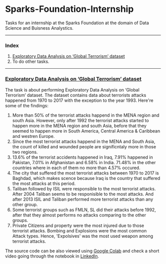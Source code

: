 # Sparks-Foundation-Internship
Tasks for an internship at the Sparks Foundation at the domain of Data Science and Buisness Analystics.

---

### Index
1. [Exploratory Data Analysis on ‘Global Terrorism’ dataset](#exploratory-data-analysis-on-global-terrorism-dataset)
2. To do other tasks.

---
### [Exploratory Data Analysis on ‘Global Terrorism’ dataset](https://github.com/Nemat-Allah-Aloush/Sparks-Foundation-Internship/blob/main/Terrorism_EDA.ipynb)
The task is about performing Exploratory Data Analysis on ‘Global Terrorism’ dataset. The dataset contains data about terrorists attacks happened from 1970 to 2017 with the exception to the year 1993. Here're some of the findings:

1. More than 50% of the terrorist attacks happend in the MENA region and south Asia. However, only after 1992 the terrorist attacks started to happen more in the MENA region and south Asia, before that they seemed to happen more in South America, Central America & Caribbean and westren Europe.
2. Since the most terrorist attacks happend in the MENA and South Asia, the count of killed and wounded people are significntaly more in those two regions.
3. 13.6% of the terrorist accidents happened in Iraq, 7.91% happened in Pakistan, 7.01% in Afghanistan and 6.58% in India. 71.48% in the other countries where in each of them no more than 4.57% occured.
4. The city that suffered the most terrorist attacks between 1970 to 2017 is Baghdad, which makes scence because Iraq is the country that suffered the most attacks at this period.
5. Taliban followed by ISIL were responsible to the most terrorist attacks. After 2004 Taliban seems to be responisible to the most attacks. And after 2013 ISIL and Taliban performed more terrorist attacks than any other group.
6. Some terrorist groups such as FMLN, SL did their attacks before 1992, after that they almost performs no attacks comparing to the other groups.
7. Private Citizens and property were the most injured due to those terrorist attacks. Bombing and Explosions were the most common Attack types. Hence,
'Expolsives' was the most used weapon among terrorist attacks.

The source code can be also viewed using [Google Colab](https://colab.research.google.com/drive/1kVZLsE50bNApn6JUu-p0OTBeejYBJdOD?usp=share_link) and check a short video going through the notebook in [LinkedIn](https://www.linkedin.com/posts/nemat-aloush_task4-gripdec22-gripdecember22-activity-7013101712248872960-6lxG?utm_source=share&utm_medium=member_desktop).

   
